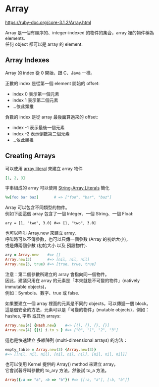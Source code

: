 # Array

https://ruby-doc.org/core-3.1.2/Array.html

Array 是一個有順序的、integer-indexed 的物件的集合，array 裡的物件稱為 elements.  
任何 object 都可以是 array 的 element.  

## Array Indexes

Array 的 index 從 0 開始，跟 C、Java 一樣。

正數的 index 是從第一個 element 開始的 offset:
* index 0 表示第一個元素
* index 1 表示第二個元素
* …依此類推

負數的 index 是從 array 最後面算過來的 offset:
* index -1 表示最後一個元素
* index -2 表示倒數第二個元素
* …依此類推

## Creating Arrays

可以使用 [array literal](https://ruby-doc.org/core-3.1.2/doc/syntax/literals_rdoc.html#label-Array+Literals) 來建立 array 物件
```ruby
[1, 2, 3]
```

字串組成的 array 可以使用 [String-Array Literals](https://ruby-doc.org/core-3.1.2/doc/syntax/literals_rdoc.html#label-25w+and+-25W-3A+String-Array+Literals) 簡化
```ruby
%w[foo bar baz]       # => ["foo", "bar", "baz"]
```

Array 可以包含不同類型的物件。  
例如下面這個 array 包含了一個 Integer、一個 String、一個 Float:
```rubuy
ary = [1, "two", 3.0] #=> [1, "two", 3.0]
```

也可以呼叫 Array.new 來建立 array,  
呼叫時可以不傳參數，也可以只傳一個參數 (Array 的初始大小)，  
或是傳兩個參數 (初始大小 以及 預設物件).
```ruby
ary = Array.new    #=> []
Array.new(3)       #=> [nil, nil, nil]
Array.new(3, true) #=> [true, true, true]
```

注意：第二個參數所建立的 array 會指向同一個物件。  
因此，建議只用在 array 的元素是「本來就是不可變的物件」(natively immutable objects)，  
例如：Symbols、數字、true 或 false.

如果要建立一個 array 裡面的元素是不同的 objects，可以傳遞一個 block。  
這是個安全的方法，元素可以是「可變的物件」(mutable objects)，例如：hashes, 字串 或其他 arrays:
```ruby
Array.new(4) {Hash.new}    #=> [{}, {}, {}, {}]
Array.new(4) {|i| i.to_s } #=> ["0", "1", "2", "3"]
```

這也是快速建立 多維陣列 (multi-dimensional arrays) 的方法：
```ruby
empty_table = Array.new(3) {Array.new(3)}
#=> [[nil, nil, nil], [nil, nil, nil], [nil, nil, nil]]
```

也可以使用 Kernel 提供的 Array() method 來建立 array，  
它會試著呼叫參數的 to_ary 方法，然後試 to_a 方法。
```ruby
Array({:a => "a", :b => "b"}) #=> [[:a, "a"], [:b, "b"]]
```

